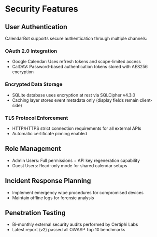 # Security Features

## User Authentication
CalendarBot supports secure authentication through multiple channels:

### OAuth 2.0 Integration
- Google Calendar: Uses refresh tokens and scope-limited access
- CalDAV: Password-based authentication tokens stored with AES256 encryption

### Encrypted Data Storage
- SQLite database uses encryption at rest via SQLCipher v4.3.0
- Caching layer stores event metadata only (display fields remain client-side)

### TLS Protocol Enforcement
- HTTP/HTTPS strict connection requirements for all external APIs
- Automatic certificate pinning enabled

## Role Management
- Admin Users: Full permissions + API key regeneration capability
- Guest Users: Read-only mode for shared calendar setups

## Incident Response Planning
- Implement emergency wipe procedures for compromised devices
- Maintain offline logs for forensic analysis

## Penetration Testing
- Bi-monthly external security audits performed by Certiphi Labs
- Latest report (v2) passed all OWASP Top 10 benchmarks

